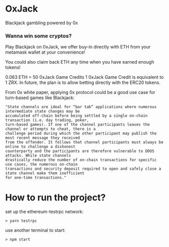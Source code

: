 # OxJack
Blackjack gambling powered by 0x

### Wanna win some cryptos?

Play Blackjack on 0xJack, we offer buy-in directly with ETH from your metamask wallet at your convenience!

You could also claim back ETH any time when you have earned enough tokens!

0.063 ETH = 50 0xJack Game Credits
1 0xJack Game Credit is equivalent to 1 ZRX.
In future, the plan is to allow betting directly with the ERC20 tokens.

From 0x white paper, applying 0x protocol could be a good use case for turn-based games like Blackjack:

```
"State channels are ideal for “bar tab” applications where numerous intermediate state changes may be
accumulated off-chain before being settled by a single on-chain transaction (i.e. day trading, poker,
turn-based games). If one of the channel participants leaves the channel or attempts to cheat, there is a
challenge period during which the other participant may publish the most recent message they received
from the offender. It follows that channel participants must always be online to challenge a dishonest
counterparty and the participants are therefore vulnerable to DDOS attacks. While state channels
drastically reduce the number of on-chain transactions for specific use cases, the numerous on-chain
transactions and security deposit required to open and safely close a state channel make them inefficient
for one-time transactions."
```

# How to run the project?
set up the ethereum-testrpc network:
```
> yarn testrpc
```

use another terminal to start:
```
> npm start
```
